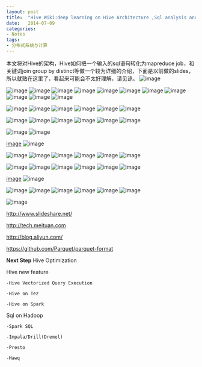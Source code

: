 ```yaml
---
layout: post
title:  "Hive Wiki:deep learning on Hive Architecture ,Sql analysis and Storage"
date:   2014-07-09
categories: 
- Notes 
tags:
- 分布式系统与计算
---
```


本文将对Hive的架构，Hive如何把一个输入的sql语句转化为mapreduce job，和关键词join group by  distinct等做一个较为详细的介绍，下面是以前做的slides，所以就贴在这里了，看起来可能会不太好理解，请见谅。
![image](https://raw.githubusercontent.com/sjtufighter/sjtufighter.github.io/master/images/hiveWiki1/幻灯片1.JPG)

![image](https://raw.githubusercontent.com/sjtufighter/sjtufighter.github.io/master/images/hiveWiki1/幻灯片2.JPG)
![image](https://raw.githubusercontent.com/sjtufighter/sjtufighter.github.io/master/images/hiveWiki1/幻灯片3.JPG)
![image](https://raw.githubusercontent.com/sjtufighter/sjtufighter.github.io/master/images/hiveWiki1/幻灯片4.JPG)
![image](https://raw.githubusercontent.com/sjtufighter/sjtufighter.github.io/master/images/hiveWiki1/幻灯片5.JPG)
![image](https://raw.githubusercontent.com/sjtufighter/sjtufighter.github.io/master/images/hiveWiki1/幻灯片6.JPG)
![image](https://raw.githubusercontent.com/sjtufighter/sjtufighter.github.io/master/images/hiveWiki1/幻灯片8.JPG)
![image](https://raw.githubusercontent.com/sjtufighter/sjtufighter.github.io/master/images/hiveWiki1/幻灯片9.JPG)
![image](https://raw.githubusercontent.com/sjtufighter/sjtufighter.github.io/master/images/hiveWiki1/幻灯片10.JPG)
![image](https://raw.githubusercontent.com/sjtufighter/sjtufighter.github.io/master/images/hiveWiki1/幻灯片11.JPG)
![image](https://raw.githubusercontent.com/sjtufighter/sjtufighter.github.io/master/images/hiveWiki1/幻灯片12.JPG)
![image](https://raw.githubusercontent.com/sjtufighter/sjtufighter.github.io/master/images/hiveWiki1/幻灯片13.JPG)

![image](https://raw.githubusercontent.com/sjtufighter/sjtufighter.github.io/master/images/hiveWiki1/幻灯片14.JPG)
![image](https://raw.githubusercontent.com/sjtufighter/sjtufighter.github.io/master/images/hiveWiki1/幻灯片15.JPG)
![image](https://raw.githubusercontent.com/sjtufighter/sjtufighter.github.io/master/images/hiveWiki1/幻灯片16.JPG)
![image](https://raw.githubusercontent.com/sjtufighter/sjtufighter.github.io/master/images/hiveWiki1/幻灯片17.JPG)
![image](https://raw.githubusercontent.com/sjtufighter/sjtufighter.github.io/master/images/hiveWiki1/幻灯片18.JPG)
![image](https://raw.githubusercontent.com/sjtufighter/sjtufighter.github.io/master/images/hiveWiki1/幻灯片19.JPG)

![image](https://raw.githubusercontent.com/sjtufighter/sjtufighter.github.io/master/images/hiveWiki1/幻灯片20.JPG)
![image](https://raw.githubusercontent.com/sjtufighter/sjtufighter.github.io/master/images/hiveWiki1/幻灯片21.JPG)
![image](https://raw.githubusercontent.com/sjtufighter/sjtufighter.github.io/master/images/hiveWiki1/幻灯片22.JPG)
![image](https://raw.githubusercontent.com/sjtufighter/sjtufighter.github.io/master/images/hiveWiki1/幻灯片23.JPG)
![image](https://raw.githubusercontent.com/sjtufighter/sjtufighter.github.io/master/images/hiveWiki1/幻灯片24.JPG)
![image](https://raw.githubusercontent.com/sjtufighter/sjtufighter.github.io/master/images/hiveWiki1/幻灯片25.JPG)

![image](https://raw.githubusercontent.com/sjtufighter/sjtufighter.github.io/master/images/hiveWiki1/幻灯片26.JPG)
![image](https://raw.githubusercontent.com/sjtufighter/sjtufighter.github.io/master/images/hiveWiki1/幻灯片27.JPG)


[image](https://raw.githubusercontent.com/sjtufighter/sjtufighter.github.io/master/images/hiveWiki1/幻灯片28.JPG)
![image](https://raw.githubusercontent.com/sjtufighter/sjtufighter.github.io/master/images/hiveWiki1/幻灯片29.JPG)

![image](https://raw.githubusercontent.com/sjtufighter/sjtufighter.github.io/master/images/hiveWiki1/幻灯片30.JPG)
![image](https://raw.githubusercontent.com/sjtufighter/sjtufighter.github.io/master/images/hiveWiki1/幻灯片31.JPG)
![image](https://raw.githubusercontent.com/sjtufighter/sjtufighter.github.io/master/images/hiveWiki1/幻灯片32.JPG)
![image](https://raw.githubusercontent.com/sjtufighter/sjtufighter.github.io/master/images/hiveWiki1/幻灯片33.JPG)
![image](https://raw.githubusercontent.com/sjtufighter/sjtufighter.github.io/master/images/hiveWiki1/幻灯片34.JPG)
![image](https://raw.githubusercontent.com/sjtufighter/sjtufighter.github.io/master/images/hiveWiki1/幻灯片35.JPG)

![image](https://raw.githubusercontent.com/sjtufighter/sjtufighter.github.io/master/images/hiveWiki1/幻灯片36.JPG)
![image](https://raw.githubusercontent.com/sjtufighter/sjtufighter.github.io/master/images/hiveWiki1/幻灯片37.JPG)
![image](https://raw.githubusercontent.com/sjtufighter/sjtufighter.github.io/master/images/hiveWiki1/幻灯片38.JPG)
![image](https://raw.githubusercontent.com/sjtufighter/sjtufighter.github.io/master/images/hiveWiki1/幻灯片39.JPG)
![image](https://raw.githubusercontent.com/sjtufighter/sjtufighter.github.io/master/images/hiveWiki1/幻灯片40.JPG)
![image](https://raw.githubusercontent.com/sjtufighter/sjtufighter.github.io/master/images/hiveWiki1/幻灯片41.JPG)

[image](https://raw.githubusercontent.com/sjtufighter/sjtufighter.github.io/master/images/hiveWiki1/幻灯片42.JPG)
![image](https://raw.githubusercontent.com/sjtufighter/sjtufighter.github.io/master/images/hiveWiki1/幻灯片43.JPG)

![image](https://raw.githubusercontent.com/sjtufighter/sjtufighter.github.io/master/images/hiveWiki1/幻灯片44.JPG)
![image](https://raw.githubusercontent.com/sjtufighter/sjtufighter.github.io/master/images/hiveWiki1/幻灯片45.JPG)
![image](https://raw.githubusercontent.com/sjtufighter/sjtufighter.github.io/master/images/hiveWiki1/幻灯片46.JPG)
![image](https://raw.githubusercontent.com/sjtufighter/sjtufighter.github.io/master/images/hiveWiki1/幻灯片47.JPG)
![image](https://raw.githubusercontent.com/sjtufighter/sjtufighter.github.io/master/images/hiveWiki1/幻灯片48.JPG)
![image](https://raw.githubusercontent.com/sjtufighter/sjtufighter.github.io/master/images/hiveWiki1/幻灯片49.JPG)

![image](https://raw.githubusercontent.com/sjtufighter/sjtufighter.github.io/master/images/hiveWiki1/幻灯片50.JPG)

http://www.slideshare.net/

http://tech.meituan.com

http://blog.aliyun.com/

https://github.com/Parquet/parquet-format


**Next Step**
Hive  Optimization

Hive new feature

	-Hive Vectorized Query Execution
	
	-Hive on Tez
	
	-Hive on Spark
	

Sql on  Hadoop

	-Spark SQL
	
	-Impala/Drill(Dremel)
	
	-Presto
	
	-Hawq
	

